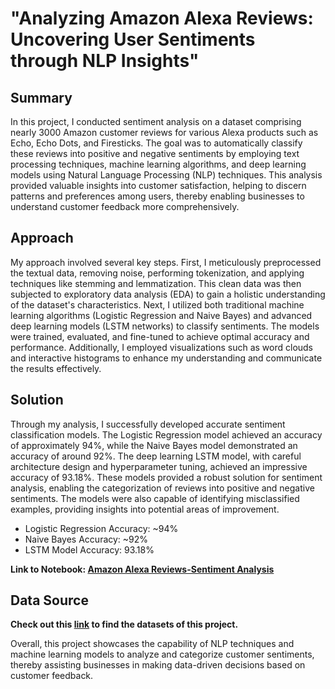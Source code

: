 # "Analyzing Amazon Alexa Reviews: Uncovering User Sentiments through NLP Insights"

## Summary

In this project, I conducted sentiment analysis on a dataset comprising nearly 3000 Amazon customer reviews for various Alexa products such as Echo, Echo Dots, and Firesticks. The goal was to automatically classify these reviews into positive and negative sentiments by employing text processing techniques, machine learning algorithms, and deep learning models using Natural Language Processing (NLP) techniques. This analysis provided valuable insights into customer satisfaction, helping to discern patterns and preferences among users, thereby enabling businesses to understand customer feedback more comprehensively.

## Approach

My approach involved several key steps. First, I meticulously preprocessed the textual data, removing noise, performing tokenization, and applying techniques like stemming and lemmatization. This clean data was then subjected to exploratory data analysis (EDA) to gain a holistic understanding of the dataset's characteristics. Next, I utilized both traditional machine learning algorithms (Logistic Regression and Naive Bayes) and advanced deep learning models (LSTM networks) to classify sentiments. The models were trained, evaluated, and fine-tuned to achieve optimal accuracy and performance. Additionally, I employed visualizations such as word clouds and interactive histograms to enhance my understanding and communicate the results effectively.

## Solution

Through my analysis, I successfully developed accurate sentiment classification models. The Logistic Regression model achieved an accuracy of approximately 94%, while the Naive Bayes model demonstrated an accuracy of around 92%. The deep learning LSTM model, with careful architecture design and hyperparameter tuning, achieved an impressive accuracy of 93.18%. These models provided a robust solution for sentiment analysis, enabling the categorization of reviews into positive and negative sentiments. The models were also capable of identifying misclassified examples, providing insights into potential areas of improvement.
- Logistic Regression Accuracy: ~94%
- Naive Bayes Accuracy: ~92%
- LSTM Model Accuracy: 93.18%

<b> Link to Notebook: [Amazon Alexa Reviews-Sentiment Analysis](https://github.com/Safrin03/Sentiment-Analysis-Amazon-Alexa-Reviews/blob/main/Amazon-Alexa-Reviews-Sentiment-Analysis.ipynb) </b>


## Data Source

<b>Check out this [link](https://www.kaggle.com/datasets/sid321axn/amazon-alexa-reviews/data) to find the datasets of this project.</b>

 
Overall, this project showcases the capability of NLP techniques and machine learning models to analyze and categorize customer sentiments, thereby assisting businesses in making data-driven decisions based on customer feedback.

